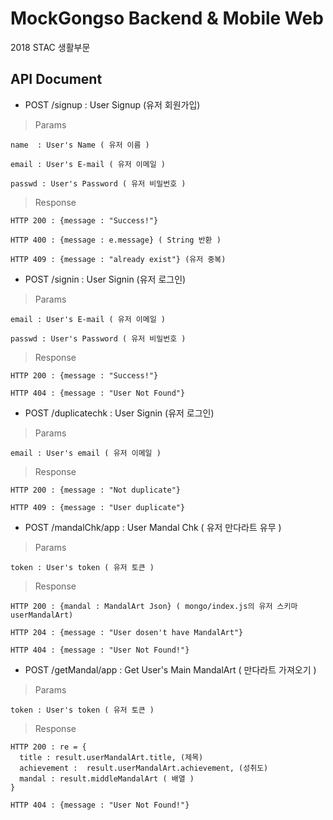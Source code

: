 # MockGongso Backend & Mobile Web
2018 STAC 생활부문

## API Document

* POST /signup : User Signup (유저 회원가입)

> Params

    name  : User's Name ( 유저 이름 )

    email : User's E-mail ( 유저 이메일 )

    passwd : User's Password ( 유저 비밀번호 )

> Response

    HTTP 200 : {message : "Success!"}

    HTTP 400 : {message : e.message} ( String 반환 )

    HTTP 409 : {message : "already exist"} (유저 중복)


* POST /signin : User Signin (유저 로그인)

> Params

    email : User's E-mail ( 유저 이메일 )

    passwd : User's Password ( 유저 비밀번호 )

> Response

    HTTP 200 : {message : "Success!"}

    HTTP 404 : {message : "User Not Found"}


* POST /duplicatechk : User Signin (유저 로그인)

> Params

    email : User's email ( 유저 이메일 )

> Response

    HTTP 200 : {message : "Not duplicate"}

    HTTP 409 : {message : "User duplicate"}

* POST /mandalChk/app : User Mandal Chk ( 유저 만다라트 유무 )

> Params

    token : User's token ( 유저 토큰 )

> Response

    HTTP 200 : {mandal : MandalArt Json} ( mongo/index.js의 유저 스키마 userMandalArt)

    HTTP 204 : {message : "User dosen't have MandalArt"}

    HTTP 404 : {message : "User Not Found!"}

* POST /getMandal/app : Get User's Main MandalArt ( 만다라트 가져오기 )

> Params

    token : User's token ( 유저 토큰 )

> Response

    HTTP 200 : re = {
      title : result.userMandalArt.title, (제목)
      achievement :  result.userMandalArt.achievement, (성취도)
      mandal : result.middleMandalArt ( 배열 )
    }

    HTTP 404 : {message : "User Not Found!"}
